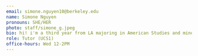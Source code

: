 ```yaml
---
email: simone.nguyen10@berkeley.edu
name: Simone Nguyen 
pronouns: SHE/HER
photo: staff/simone_g.jpeg
bio: hi! i'm a third year from LA majoring in American Studies and minoring in Data Science. outside data 8, i'm stoked about running, overpriced coffee shops, and big thief. 
role: Tutor (UCS1)
office-hours: Wed 12-2PM
---
```

